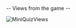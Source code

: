 -- Views from the game --

![MiniQuizViews](https://user-images.githubusercontent.com/44369740/229229363-515183b3-036e-41a1-9095-74b68b663720.png)

